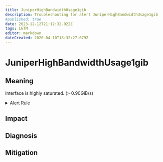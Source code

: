 ```yaml
---
title: JuniperHighBandwidthUsage1gib
description: Troubleshooting for alert JuniperHighBandwidthUsage1gib
#published: true
date: 2023-12-12T21:12:32.022Z
tags: LGTM
editor: markdown
dateCreated: 2020-04-10T18:32:27.079Z
---
```


# JuniperHighBandwidthUsage1gib

## Meaning
[//]: # "Short paragraph that explains what the alert means"
Interface is highly saturated. (> 0.90GiB/s)

<details>
  <summary>Alert Rule</summary>

  ```yaml
alert: JuniperHighBandwidthUsage1gib
expr: rate(junos_interface_transmit_bytes[1m]) * 8 > 1e+9 * 0.90
for: 1m
labels:
    severity: critical
annotations:
    summary: Juniper high Bandwidth Usage 1GiB (instance {{ $labels.instance }})
    description: |-
        Interface is highly saturated. (> 0.90GiB/s)
          VALUE = {{ $value }}
          LABELS = {{ $labels }}
    runbook: https://github.com/srerun/prometheus-alerts/content/runbooks/JuniperHighBandwidthUsage1gib

  ```
</details>


## Impact
[//]: # "What could / will happen if the alert is not addressed"



## Diagnosis
[//]: # "Steps to take to identify the cause of the problem"



## Mitigation
[//]: # "The steps necessary to resolve the alert"
